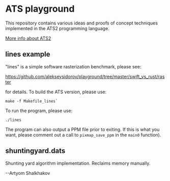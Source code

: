 # ATS playground

This repository contains various ideas and proofs of concept
techniques implemented in the ATS2 programming language.

[More info about ATS2](http://www.ats-lang.org/)

## lines example

"lines" is a simple software rasterization benchmark, please see:

https://github.com/alekseysidorov/playground/tree/master/swift_vs_rust/raster

for details. To build the ATS version, please use:

```
make -f Makefile_lines`
```

To run the program, please use:

```
./lines
```

The program can also output a PPM file prior to exiting. If this is
what you want, please comment out a call to `pixmap_save_ppm` in the
`main0` function).

## shuntingyard.dats

Shunting yard algorithm implementation. Reclaims memory manually.

--Artyom Shalkhakov

